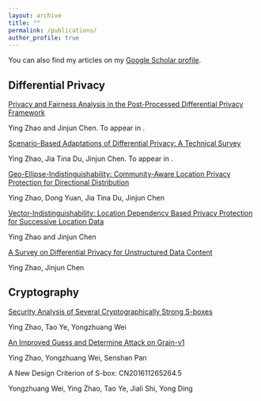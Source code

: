 ```yaml
---
layout: archive
title: ""
permalink: /publications/
author_profile: true
---
```

You can also find my articles on my [Google Scholar profile](https://scholar.google.com/citations?user=6e-e6Q4AAAAJ&hl=zh-CN).

## Differential Privacy 

[Privacy and Fairness Analysis in the Post-Processed Differential Privacy Framework]( )  

Ying Zhao and Jinjun Chen. To appear in .


[Scenario-Based Adaptations of Differential Privacy: A Technical Survey]( ) 

Ying Zhao, Jia Tina Du, Jinjun Chen. To appear in .

[Geo-Ellipse-Indistinguishability: Community-Aware Location Privacy Protection for Directional Distribution](https://ieeexplore.ieee.org/document/9833273)

Ying Zhao, Dong Yuan, Jia Tina Du,  Jinjun Chen

[Vector-Indistinguishability: Location Dependency Based Privacy Protection for Successive Location Data](https://ieeexplore.ieee.org/document/10016678)

Ying Zhao and Jinjun Chen

[A Survey on Differential Privacy for Unstructured Data Content](https://dl.acm.org/doi/abs/10.1145/3490237)

Ying Zhao, Jinjun Chen


## Cryptography

[Security Analysis of Several Cryptographically Strong S-boxes](http://www.joca.cn/EN/abstract/abstract20997.shtml)

Ying Zhao, Tao Ye, Yongzhuang Wei

[An Improved Guess and Determine Attack on Grain-v1](http://www.cqvip.com/qk/94740a/201703/672731895.html)

Ying Zhao, Yongzhuang Wei, Senshan Pan

A New Design Criterion of S-box: CN201611265264.5

Yongzhuang Wei, Ying Zhao, Tao Ye, Jiali Shi, Yong Ding
